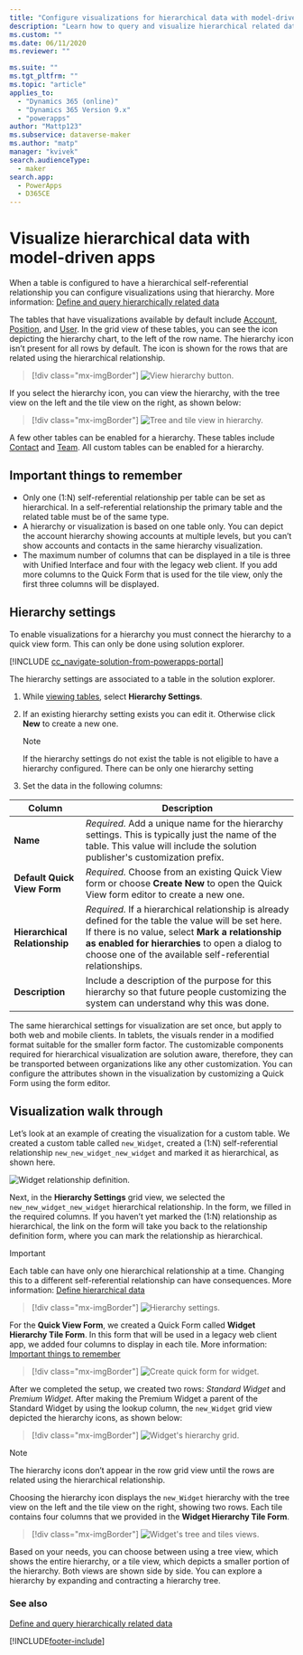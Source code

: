 ```yaml
---
title: "Configure visualizations for hierarchical data with model-driven apps | MicrosoftDocs"
description: "Learn how to query and visualize hierarchical related data"
ms.custom: ""
ms.date: 06/11/2020
ms.reviewer: ""

ms.suite: ""
ms.tgt_pltfrm: ""
ms.topic: "article"
applies_to: 
  - "Dynamics 365 (online)"
  - "Dynamics 365 Version 9.x"
  - "powerapps"
author: "Mattp123"
ms.subservice: dataverse-maker
ms.author: "matp"
manager: "kvivek"
search.audienceType: 
  - maker
search.app: 
  - PowerApps
  - D365CE
---
```

# Visualize hierarchical data with model-driven apps



When a table is configured to have a hierarchical self-referential relationship you can configure visualizations using that hierarchy. More information: [Define and query hierarchically related data](../data-platform/define-query-hierarchical-data.md)

The  tables that have visualizations available by default include [Account](/powerapps/developer/data-platform/reference/tables/account), [Position](/powerapps/developer/data-platform/reference/tables/position), and [User](/powerapps/developer/data-platform/reference/tables/systemuser). In the grid view of these tables, you can see the icon depicting the hierarchy chart, to the left of the row name. The hierarchy icon isn’t present for all rows by default. The icon is shown for the rows that are related using the hierarchical relationship.  
> [!div class="mx-imgBorder"] 
> ![View hierarchy button.](media/view-hierarchy-button.png)  
  
 If you select the hierarchy icon, you can view the hierarchy, with the tree view on the left and the tile view on the right, as shown below:  
  
> [!div class="mx-imgBorder"] 
> ![Tree and tile view in hierarchy.](media/tree-view-and-tile-view-in-hierarchy.png)  
  
 A few other tables can be enabled for a hierarchy. These tables include [Contact](/powerapps/developer/data-platform/reference/tables/contact) and [Team](/powerapps/developer/data-platform/reference/tables/team). All custom tables can be enabled for a hierarchy.  
  
## Important things to remember 
  
- Only one (1:N) self-referential relationship per table can be set as hierarchical. In a self-referential relationship the primary table and the related table must be of the same type.  
- A hierarchy or visualization is based on one table only. You can depict the account hierarchy showing accounts at multiple levels, but you can’t show accounts and contacts in the same hierarchy visualization. 
- The maximum number of columns that can be displayed in a tile is three with Unified Interface and four with the legacy web client. If you add more columns to the Quick Form that is used for the tile view, only the first three columns will be displayed. 

## Hierarchy settings

To enable visualizations for a hierarchy you must connect the hierarchy to a quick view form. This can only be done using solution explorer.

[!INCLUDE [cc_navigate-solution-from-powerapps-portal](../../includes/cc_navigate-solution-from-powerapps-portal.md)]

The hierarchy settings are associated to a table in the solution explorer. 

1. While [viewing tables](../data-platform/create-edit-entities-solution-explorer.md#view-tables), select **Hierarchy Settings**.
2. If an existing hierarchy setting exists you can edit it. Otherwise click **New** to create a new one.
    
    > [!NOTE]
    > If the hierarchy settings do not exist the table is not eligible to have a hierarchy configured.
    >There can be only one hierarchy setting 

1. Set the data in the following columns:

|Column|Description|
|--|--|
|**Name**|*Required.* Add a unique name for the hierarchy settings. This is typically just the name of the table. This value will include the solution publisher's customization prefix.|
|**Default Quick View Form**|*Required.* Choose from an existing Quick View form or choose **Create New** to open the Quick View form editor to create a new one.|
|**Hierarchical Relationship**|*Required.* If a hierarchical relationship is already defined for the table the value will be set here. If there is no value, select **Mark a relationship as enabled for hierarchies** to open a dialog to choose one of the available self-referential relationships.|
|**Description**|Include a description of the purpose for this hierarchy so that future people customizing the system can understand why this was done.|
    

The same hierarchical settings for visualization are set once, but apply to both web and mobile clients. In tablets, the visuals render in a modified format suitable for the smaller form factor. The customizable components required for hierarchical visualization are solution aware, therefore, they can be transported between organizations like any other customization. You can configure the attributes shown in the visualization by customizing a Quick Form using the form editor.
  
## Visualization walk through

Let’s look at an example of creating the visualization for a custom table. We created a custom table called `new_Widget`, created a (1:N) self-referential relationship `new_new_widget_new_widget` and marked it as hierarchical, as shown here.  
  
![Widget relationship definition.](media/widget-relationship-definition.png)  
  
Next, in the **Hierarchy Settings** grid view, we selected the `new_new_widget_new_widget` hierarchical relationship. In the form, we filled in the required columns. If you haven’t yet marked the (1:N) relationship as hierarchical, the link on the form will take you back to the relationship definition form, where you can mark the relationship as hierarchical.  

> [!IMPORTANT]
> Each table can have only one hierarchical relationship at a time. Changing this to a different self-referential relationship can have consequences. More information: [Define hierarchical data](../data-platform/define-query-hierarchical-data.md#define-hierarchical-data)

> [!div class="mx-imgBorder"] 
> ![Hierarchy settings.](media/hierarchy-settings.png)  
  
For the **Quick View Form**, we created a Quick Form called **Widget Hierarchy Tile Form**. In this form that will be used in a legacy web client app, we added four columns to display in each tile. More information: [Important things to remember](#important-things-to-remember) 

> [!div class="mx-imgBorder"] 
> ![Create quick form for widget.](media/create-quickform.png)  
  
After we completed the setup, we created two rows: *Standard Widget* and *Premium Widget*. After making the Premium Widget a parent of the Standard Widget by using the lookup column, the `new_Widget` grid view depicted the hierarchy icons, as shown below:  

> [!div class="mx-imgBorder"] 
> ![Widget's hierarchy grid.](media/widget-hierarchy-grid.png)  
  
> [!NOTE]
>  The hierarchy icons don’t appear in the row grid view until the rows are related using the hierarchical relationship.  
  
Choosing the hierarchy icon displays the `new_Widget` hierarchy with the tree view on the left and the tile view on the right, showing two rows. Each tile contains four columns that we provided in the **Widget Hierarchy Tile Form**.  

> [!div class="mx-imgBorder"] 
> ![Widget's tree and tiles views.](media/widget-tree-tiles.png)  

Based on your needs, you can choose between using a tree view, which shows the entire hierarchy, or a tile view, which depicts a smaller portion of the hierarchy. Both views are shown side by side. You can explore a hierarchy by expanding and contracting a hierarchy tree. 

### See also 

[Define and query hierarchically related data](../data-platform/define-query-hierarchical-data.md)<br />


[!INCLUDE[footer-include](../../includes/footer-banner.md)]
